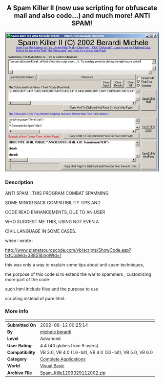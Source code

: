 ﻿<div align="center">

## A Spam Killer II \(now use scripting for obfuscate mail and also code\.\.\.\) and much more\! ANTI SPAM\!

<img src="PIC2002911128148203.jpg">
</div>

### Description

ANTI SPAM , THIS PROGRAM COMBAT SPAMMING

SOME MINOR BACK COMPATIBILITY TIPS AND

CODE READ ENHANCEMENTS, DUE TO AN USER

WHO SUGGEST ME THIS, USING NOT EVEN A

CIVIL LANGUAGE IN SOME CASES.

when i wrote :

http://www.planetsourcecode.com/vb/scripts/ShowCode.asp?txtCodeId=38851&lngWId=1

this was only a way to explain some tips about anti spam techniques,

the porpose of this code si to extend the war to spammers , customizing more part of the code

such html include files and the purpose to use

scripting instead of pure html.
 
### More Info
 


<span>             |<span>
---                |---
**Submitted On**   |2002-09-12 00:25:14
**By**             |[michele berardi](https://github.com/Planet-Source-Code/PSCIndex/blob/master/ByAuthor/michele-berardi.md)
**Level**          |Advanced
**User Rating**    |4.4 (40 globes from 9 users)
**Compatibility**  |VB 3\.0, VB 4\.0 \(16\-bit\), VB 4\.0 \(32\-bit\), VB 5\.0, VB 6\.0
**Category**       |[Complete Applications](https://github.com/Planet-Source-Code/PSCIndex/blob/master/ByCategory/complete-applications__1-27.md)
**World**          |[Visual Basic](https://github.com/Planet-Source-Code/PSCIndex/blob/master/ByWorld/visual-basic.md)
**Archive File**   |[Spam\_Kille1299329112002\.zip](https://github.com/Planet-Source-Code/michele-berardi-a-spam-killer-ii-now-use-scripting-for-obfuscate-mail-and-also-code-and-mu__1-38876/archive/master.zip)









